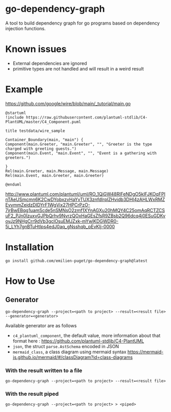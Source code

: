 # go-dependency-graph

A tool to build dependency graph for go programs based on dependency injection functions.

# Known issues

- External dependencies are ignored
- primitive types are not handled and will result in a weird result

# Example

https://github.com/google/wire/blob/main/_tutorial/main.go

```puml
@startuml
!include https://raw.githubusercontent.com/plantuml-stdlib/C4-PlantUML/master/C4_Component.puml

title testdata/wire_sample

Container_Boundary(main, "main") {
Component(main.Greeter, "main.Greeter", "", "Greeter is the type charged with greeting guests.")
Component(main.Event, "main.Event", "", "Event is a gathering with greeters.")

}
Rel(main.Greeter, main.Message, main.Message)
Rel(main.Event, main.Greeter, main.Greeter)

@enduml
```

http://www.plantuml.com/plantuml/uml/RO_1QiGW48RlFeNDgO5klFJKOqFPInTAeUSmcmn6K2CwDYobxzvHaYvTUX3znfdlrplZHvidb3DHI4zAHLWxRMZEvvmmZeidzDIDYrF1WgVix27HPCrPzO-7jrBwEBqg1uamScde5nSMNsO2zmf1XYnAGXu20hMQY4C25omAqRCTZCSuF2_PJn0lzuxvGJPbQrhv9NvrzQOxHaGEsZfsR9ZBsb2Q96dcq4j0ESuGDKvovJz9NHgCrr9dVb3gclOsuEMJZxk-mYwlKDGWDR0-5i_LYh7gnBTuHtlps4edJ0aq_gNsshqb_pEvKIj-0000

# Installation

`go install github.com/emilien-puget/go-dependency-graph@latest`

# How to Use

## Generator

`go-dependency-graph --project=<path to project> --result=<result file> --generator=<generator>`

Available generator are as follows

- `c4_plantuml_component`, the default value, more information about that format here : https://github.com/plantuml-stdlib/C4-PlantUML 
- `json`, the struct `parse.AstSchema` encoded in JSON
- `mermaid_class`, a class diagram using mermaid syntax https://mermaid-js.github.io/mermaid/#/classDiagram?id=class-diagrams

### With the result written to a file

`go-dependency-graph --project=<path to project> --result=<result file>`

### With the result piped
`go-dependency-graph --project=<path to project> > <piped>`

